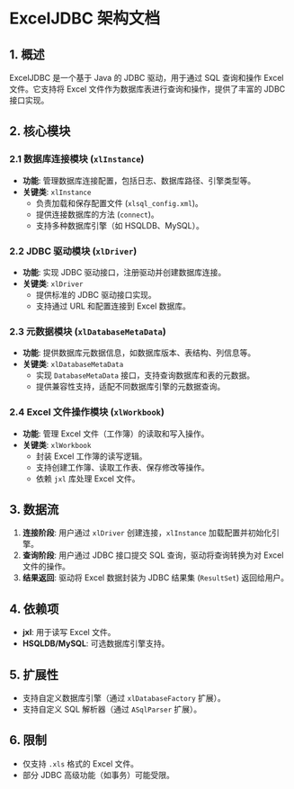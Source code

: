 # ExcelJDBC 架构文档

## 1. 概述
ExcelJDBC 是一个基于 Java 的 JDBC 驱动，用于通过 SQL 查询和操作 Excel 文件。它支持将 Excel 文件作为数据库表进行查询和操作，提供了丰富的 JDBC 接口实现。

## 2. 核心模块

### 2.1 数据库连接模块 (`xlInstance`)
- **功能**: 管理数据库连接配置，包括日志、数据库路径、引擎类型等。
- **关键类**: `xlInstance`
  - 负责加载和保存配置文件 (`xlsql_config.xml`)。
  - 提供连接数据库的方法 (`connect`)。
  - 支持多种数据库引擎（如 HSQLDB、MySQL）。

### 2.2 JDBC 驱动模块 (`xlDriver`)
- **功能**: 实现 JDBC 驱动接口，注册驱动并创建数据库连接。
- **关键类**: `xlDriver`
  - 提供标准的 JDBC 驱动接口实现。
  - 支持通过 URL 和配置连接到 Excel 数据库。

### 2.3 元数据模块 (`xlDatabaseMetaData`)
- **功能**: 提供数据库元数据信息，如数据库版本、表结构、列信息等。
- **关键类**: `xlDatabaseMetaData`
  - 实现 `DatabaseMetaData` 接口，支持查询数据库和表的元数据。
  - 提供兼容性支持，适配不同数据库引擎的元数据查询。

### 2.4 Excel 文件操作模块 (`xlWorkbook`)
- **功能**: 管理 Excel 文件（工作簿）的读取和写入操作。
- **关键类**: `xlWorkbook`
  - 封装 Excel 工作簿的读写逻辑。
  - 支持创建工作簿、读取工作表、保存修改等操作。
  - 依赖 `jxl` 库处理 Excel 文件。

## 3. 数据流
1. **连接阶段**: 用户通过 `xlDriver` 创建连接，`xlInstance` 加载配置并初始化引擎。
2. **查询阶段**: 用户通过 JDBC 接口提交 SQL 查询，驱动将查询转换为对 Excel 文件的操作。
3. **结果返回**: 驱动将 Excel 数据封装为 JDBC 结果集 (`ResultSet`) 返回给用户。

## 4. 依赖项
- **jxl**: 用于读写 Excel 文件。
- **HSQLDB/MySQL**: 可选数据库引擎支持。

## 5. 扩展性
- 支持自定义数据库引擎（通过 `xlDatabaseFactory` 扩展）。
- 支持自定义 SQL 解析器（通过 `ASqlParser` 扩展）。

## 6. 限制
- 仅支持 `.xls` 格式的 Excel 文件。
- 部分 JDBC 高级功能（如事务）可能受限。